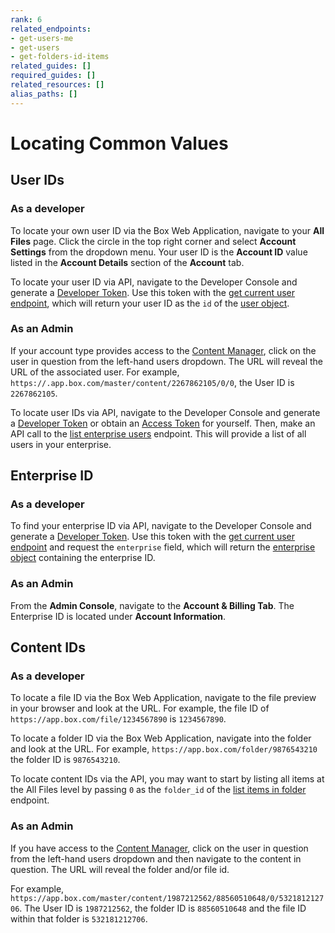 ```yaml
---
rank: 6
related_endpoints:
- get-users-me
- get-users
- get-folders-id-items
related_guides: []
required_guides: []
related_resources: []
alias_paths: []
---
```


# Locating Common Values

## User IDs

### As a developer

To locate your own user ID via the Box Web Application, navigate to your
**All Files** page. Click the circle in the top right corner and select
**Account Settings** from the dropdown menu. Your user ID is the **Account ID**
value listed in the **Account Details** section of the **Account** tab.

To locate your user ID via API, navigate to the Developer Console and generate
a [Developer Token][devtoken]. Use this token with the
[get current user endpoint][currentuser], which will return your user ID as the
`id` of the [user object][uo].

### As an Admin

If your account type provides access to the [Content Manager][contentmanager],
click on the user in question from the left-hand users dropdown. The URL will
reveal the URL of the associated user. For example,
`https://.app.box.com/master/content/2267862105/0/0`, the User ID is
`2267862105`. 

To locate user IDs via API, navigate to the Developer Console and generate
a [Developer Token][devtoken] or obtain an [Access Token][at] for yourself.
Then, make an API call to the [list enterprise users][leu] endpoint. This will
provide a list of all users in your enterprise. 

## Enterprise ID

### As a developer

To find your enterprise ID via API, navigate to the Developer Console and
generate a [Developer Token][devtoken]. Use this token with the
[get current user endpoint][currentuser] and request the `enterprise` field,
which will return the [enterprise object][uo-full] containing the enterprise ID.

### As an Admin

From the **Admin Console**, navigate to the **Account & Billing Tab**. The
Enterprise ID is located under **Account Information**. 

## Content IDs

### As a developer

To locate a file ID via the Box Web Application, navigate to the file preview in
your browser and look at the URL. For example, the file ID of
`https://app.box.com/file/1234567890` is `1234567890`.

To locate a folder ID via the Box Web Application, navigate into the folder and
look at the URL. For example, `https://app.box.com/folder/9876543210` the folder
ID is `9876543210`.

To locate content IDs via the API, you may want to start by listing all items at
the All Files level by passing `0` as the `folder_id` of the 
[list items in folder][lif] endpoint.

### As an Admin

If you have access to the [Content Manager][contentmanager], click on the user
in question from the left-hand users dropdown and then navigate to the content
in question. The URL will reveal the folder and/or file id. 

For example, 
`https://app.box.com/master/content/1987212562/88560510648/0/532181212706`.
The User ID is `1987212562`, the folder ID is `88560510648` and the file ID
within that folder is `532181212706`. 

[contentmanager]: https://support.box.com/hc/en-us/articles/360044197333-Using-the-Content-Manager
[currentuser]: e://get-users-me
[devtoken]: g://authentication/tokens/developer-tokens
[uo]: e://resources/user
[uo-full]: e://resources/user--full
[at]: g://authentication/tokens/access-tokens
[leu]: e://get-users
[lif]: e://get-folders-id-items